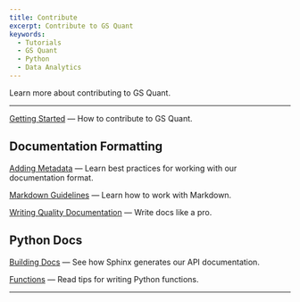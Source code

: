 ```yaml
---
title: Contribute
excerpt: Contribute to GS Quant
keywords:
  - Tutorials
  - GS Quant
  - Python
  - Data Analytics
---
```


Learn more about contributing to GS Quant.

---

[Getting Started](/gsquant/contribute/Contributing/getting-started) — How to contribute to GS Quant.

## Documentation Formatting

[Adding Metadata](/gsquant/contribute/Documentation-Formatting/adding-metadata) — Learn best practices for working with our documentation format.

[Markdown Guidelines](/gsquant/contribute/Documentation-Formatting/markdown-guidelines) — Learn how to work with Markdown.

[Writing Quality Documentation](/gsquant/contribute/Documentation-Formatting/how-to-write-quality-documentation) — Write docs like a pro.

## Python Docs

[Building Docs](/gsquant/contribute/Python-Docs/building-docs) — See how Sphinx generates our API documentation.

[Functions](/gsquant/contribute/Python-Docs/functions) — Read tips for writing Python functions.

---
